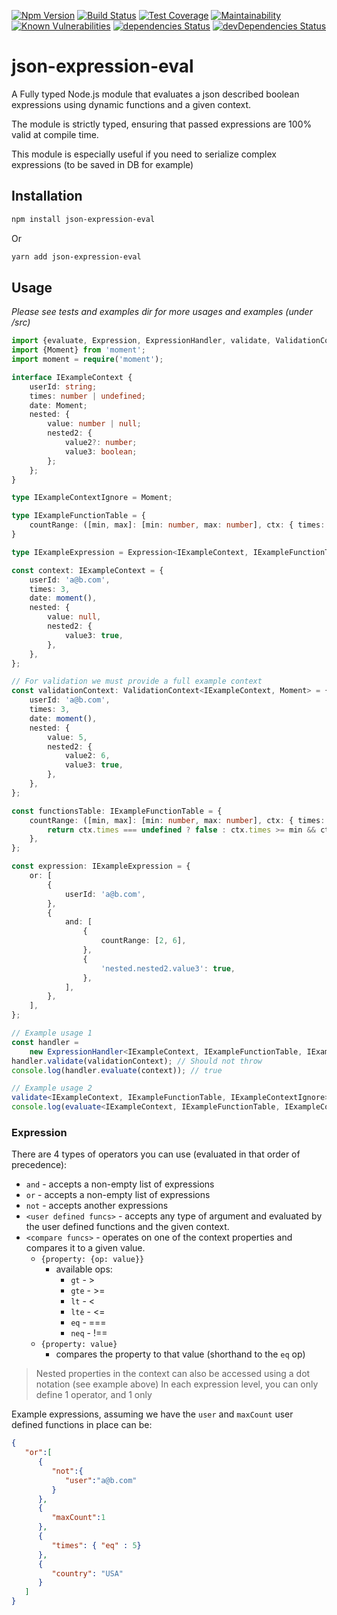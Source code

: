 [![Npm Version](https://img.shields.io/npm/v/json-expression-eval.svg?style=popout)](https://www.npmjs.com/package/json-expression-eval)
[![Build Status](https://travis-ci.org/regevbr/json-expression-eval.svg?branch=master)](https://travis-ci.org/regevbr/json-expression-eval)
[![Test Coverage](https://api.codeclimate.com/v1/badges/5cc9e9fe4871a315f2aa/test_coverage)](https://codeclimate.com/github/regevbr/json-expression-eval/test_coverage)
[![Maintainability](https://api.codeclimate.com/v1/badges/5cc9e9fe4871a315f2aa/maintainability)](https://codeclimate.com/github/regevbr/json-expression-eval/maintainability)
[![Known Vulnerabilities](https://snyk.io/test/github/regevbr/json-expression-eval/badge.svg?targetFile=package.json)](https://snyk.io/test/github/regevbr/json-expression-eval?targetFile=package.json)
[![dependencies Status](https://david-dm.org/regevbr/json-expression-eval/status.svg)](https://david-dm.org/regevbr/json-expression-eval)
[![devDependencies Status](https://david-dm.org/regevbr/json-expression-eval/dev-status.svg)](https://david-dm.org/regevbr/json-expression-eval?type=dev)

# json-expression-eval
A Fully typed Node.js module that evaluates a json described boolean expressions using dynamic functions and a given context.

The module is strictly typed, ensuring that passed expressions are 100% valid at compile time.

This module is especially useful if you need to serialize complex expressions (to be saved in DB for example) 
  
## Installation 
```sh
npm install json-expression-eval
```
Or
```sh
yarn add json-expression-eval
```

## Usage

 *Please see tests and examples dir for more usages and examples (under /src)* 

```typescript
import {evaluate, Expression, ExpressionHandler, validate, ValidationContext} from 'json-expression-eval';
import {Moment} from 'moment';
import moment = require('moment');

interface IExampleContext {
    userId: string;
    times: number | undefined;
    date: Moment;
    nested: {
        value: number | null;
        nested2: {
            value2?: number;
            value3: boolean;
        };
    };
}

type IExampleContextIgnore = Moment;

type IExampleFunctionTable = {
    countRange: ([min, max]: [min: number, max: number], ctx: { times: number | undefined }) => boolean;
}

type IExampleExpression = Expression<IExampleContext, IExampleFunctionTable, IExampleContextIgnore>; // We pass Moment here to avoid TS exhaustion

const context: IExampleContext = {
    userId: 'a@b.com',
    times: 3,
    date: moment(),
    nested: {
        value: null,
        nested2: {
            value3: true,
        },
    },
};

// For validation we must provide a full example context
const validationContext: ValidationContext<IExampleContext, Moment> = {
    userId: 'a@b.com',
    times: 3,
    date: moment(),
    nested: {
        value: 5,
        nested2: {
            value2: 6,
            value3: true,
        },
    },
};

const functionsTable: IExampleFunctionTable = {
    countRange: ([min, max]: [min: number, max: number], ctx: { times: number | undefined }): boolean => {
        return ctx.times === undefined ? false : ctx.times >= min && ctx.times < max;
    },
};

const expression: IExampleExpression = {
    or: [
        {
            userId: 'a@b.com',
        },
        {
            and: [
                {
                    countRange: [2, 6],
                },
                {
                    'nested.nested2.value3': true,
                },
            ],
        },
    ],
};

// Example usage 1
const handler =
    new ExpressionHandler<IExampleContext, IExampleFunctionTable, IExampleContextIgnore>(expression, functionsTable);
handler.validate(validationContext); // Should not throw
console.log(handler.evaluate(context)); // true

// Example usage 2
validate<IExampleContext, IExampleFunctionTable, IExampleContextIgnore>(expression, validationContext, functionsTable); // Should not throw
console.log(evaluate<IExampleContext, IExampleFunctionTable, IExampleContextIgnore>(expression, context, functionsTable)); // true
```

### Expression

There are 4 types of operators you can use (evaluated in that order of precedence):
- `and` - accepts a non-empty list of expressions
- `or` - accepts a non-empty list of expressions
- `not` - accepts another expressions
- `<user defined funcs>` - accepts any type of argument and evaluated by the user defined functions and the given context.
- `<compare funcs>` - operates on one of the context properties and compares it to a given value.
    - `{property: {op: value}}`
        - available ops:
            - `gt` - >
            - `gte` - >=
            - `lt` - <
            - `lte` - <=
            - `eq` - ===
            - `neq` - !==
    - `{property: value}`
        - compares the property to that value (shorthand to the `eq` op)
> Nested properties in the context can also be accessed using a dot notation (see example above)
> In each expression level, you can only define 1 operator, and 1 only

Example expressions, assuming we have the `user` and `maxCount` user defined functions in place can be:
```json
{  
   "or":[  
      {  
         "not":{  
            "user":"a@b.com"
         }
      },
      {  
         "maxCount":1
      },
      {  
         "times": { "eq" : 5}
      },
      {  
         "country": "USA"
      }
   ]
}
```
